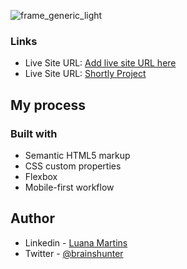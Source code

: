 ![frame_generic_light](https://user-images.githubusercontent.com/38231334/173252465-90f48796-bb44-4ef8-be6e-409a79fbc8fb.png)

### Links

- Live Site URL: [Add live site URL here](https://your-live-site-url.com)
- Live Site URL: [Shortly Project](https://luanasa.github.io/shortly-landing-page/)

## My process

### Built with
- Semantic HTML5 markup
- CSS custom properties
- Flexbox
- Mobile-first workflow
## Author
- Linkedin - [Luana Martins](https://www.linkedin.com/in/luamartins/)
- Twitter - [@brainshunter](https://www.twitter.com/brainshunter)
